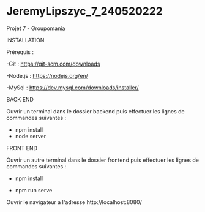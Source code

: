 # JeremyLipszyc_7_240520222
Projet 7 - Groupomania

INSTALLATION

Prérequis :

-Git : https://git-scm.com/downloads

-Node.js : https://nodejs.org/en/

-MySql : https://dev.mysql.com/downloads/installer/

BACK END

Ouvrir un terminal dans le dossier backend puis effectuer les lignes de commandes suivantes :

- npm install
- node server

FRONT END

Ouvrir un autre terminal dans le dossier frontend puis effectuer les lignes de commandes suivantes :

- npm install

- npm run serve

Ouvrir le navigateur a l'adresse http://localhost:8080/

